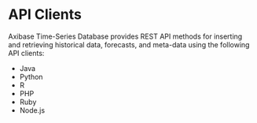 # API Clients

Axibase Time-Series Database provides REST API methods for inserting and
retrieving historical data, forecasts, and meta-data using the following
API clients:

-   Java
-   Python
-   R
-   PHP
-   Ruby
-   Node.js